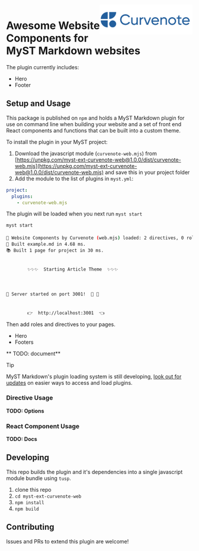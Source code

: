 <img align="right" src="logo.png" height=80>

# Awesome Website Components for MyST Markdown websites

The plugin currently includes:

- Hero
- Footer

## Setup and Usage

This package is published on `npm` and holds a MyST Markdown plugin for use on command line when building your website and a set of front end React components and functions that can be built into a custom theme.

To install the plugin in your MyST project:

1. Download the javascript module (`curvenote-web.mjs`) from [https://unpkg.com/myst-ext-curvenote-web@1.0.0/dist/curvenote-web.mjs](https://unpkg.com/myst-ext-curvenote-web@1.0.0/dist/curvenote-web.mjs) and save this in your project folder
1. Add the module to the list of plugins in `myst.yml`:

```yaml
project:
  plugins:
    - curvenote-web.mjs
```

The plugin will be loaded when you next run `myst start`

```sh
myst start

🔌 Website Components by Curvenote (web.mjs) loaded: 2 directives, 0 roles, 0 transforms
📖 Built example.md in 4.68 ms.
📚 Built 1 page for project in 30 ms.


        ✨✨✨  Starting Article Theme  ✨✨✨



🔌 Server started on port 3001!  🥳 🎉


        👉  http://localhost:3001  👈

```

Then add roles and directives to your pages.

- Hero
- Footers

** TODO: document**

> [!TIP]
> MyST Markdown's plugin loading system is still developing, [look out for updates](https://mystmd.org/guide/plugins) on easier ways to access and load plugins.

### Directive Usage

**TODO: Options**

### React Component Usage

**TODO: Docs**

## Developing

This repo builds the plugin and it's dependencies into a single javascript module bundle using `tusp`.

1. clone this repo
1. `cd myst-ext-curvenote-web`
1. `npm install`
1. `npm build`

## Contributing

Issues and PRs to extend this plugin are welcome!
